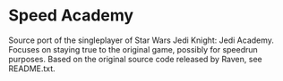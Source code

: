 Speed Academy
=============

Source port of the singleplayer of Star Wars Jedi Knight: Jedi Academy. Focuses on staying true to the original game, possibly for speedrun purposes. Based on the original source code released by Raven, see README.txt.
